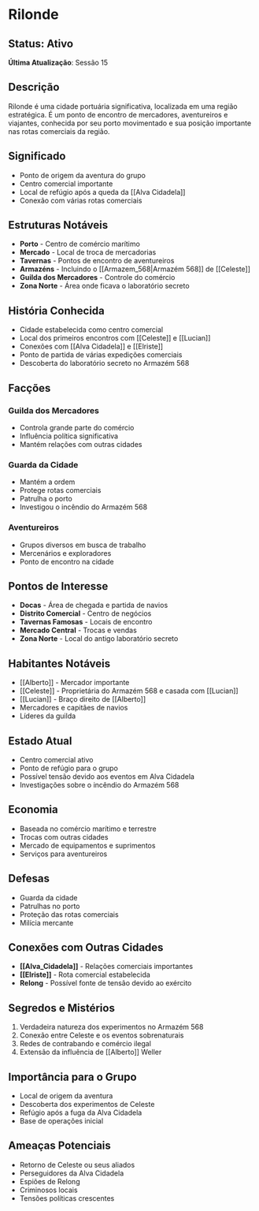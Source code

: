 # Rilonde

## Status: Ativo
**Última Atualização**: Sessão 15

## Descrição
Rilonde é uma cidade portuária significativa, localizada em uma região estratégica. É um ponto de encontro de mercadores, aventureiros e viajantes, conhecida por seu porto movimentado e sua posição importante nas rotas comerciais da região.

## Significado
- Ponto de origem da aventura do grupo
- Centro comercial importante
- Local de refúgio após a queda da [[Alva Cidadela]]
- Conexão com várias rotas comerciais

## Estruturas Notáveis
- **Porto** - Centro de comércio marítimo
- **Mercado** - Local de troca de mercadorias
- **Tavernas** - Pontos de encontro de aventureiros
- **Armazéns** - Incluindo o [[Armazem_568|Armazém 568]] de [[Celeste]]
- **Guilda dos Mercadores** - Controle do comércio
- **Zona Norte** - Área onde ficava o laboratório secreto

## História Conhecida
- Cidade estabelecida como centro comercial
- Local dos primeiros encontros com [[Celeste]] e [[Lucian]]
- Conexões com [[Alva Cidadela]] e [[Elriste]]
- Ponto de partida de várias expedições comerciais
- Descoberta do laboratório secreto no Armazém 568

## Facções
### Guilda dos Mercadores
- Controla grande parte do comércio
- Influência política significativa
- Mantém relações com outras cidades

### Guarda da Cidade
- Mantém a ordem
- Protege rotas comerciais
- Patrulha o porto
- Investigou o incêndio do Armazém 568

### Aventureiros
- Grupos diversos em busca de trabalho
- Mercenários e exploradores
- Ponto de encontro na cidade

## Pontos de Interesse
- **Docas** - Área de chegada e partida de navios
- **Distrito Comercial** - Centro de negócios
- **Tavernas Famosas** - Locais de encontro
- **Mercado Central** - Trocas e vendas
- **Zona Norte** - Local do antigo laboratório secreto

## Habitantes Notáveis
- [[Alberto]] - Mercador importante
- [[Celeste]] - Proprietária do Armazém 568 e casada com [[Lucian]]
- [[Lucian]] - Braço direito de [[Alberto]]
- Mercadores e capitães de navios
- Líderes da guilda

## Estado Atual
- Centro comercial ativo
- Ponto de refúgio para o grupo
- Possível tensão devido aos eventos em Alva Cidadela
- Investigações sobre o incêndio do Armazém 568

## Economia
- Baseada no comércio marítimo e terrestre
- Trocas com outras cidades
- Mercado de equipamentos e suprimentos
- Serviços para aventureiros

## Defesas
- Guarda da cidade
- Patrulhas no porto
- Proteção das rotas comerciais
- Milícia mercante

## Conexões com Outras Cidades
- **[[Alva_Cidadela]]** - Relações comerciais importantes
- **[[Elriste]]** - Rota comercial estabelecida
- **Relong** - Possível fonte de tensão devido ao exército

## Segredos e Mistérios
1. Verdadeira natureza dos experimentos no Armazém 568
2. Conexão entre Celeste e os eventos sobrenaturais
3. Redes de contrabando e comércio ilegal
4. Extensão da influência de [[Alberto]] Weller

## Importância para o Grupo
- Local de origem da aventura
- Descoberta dos experimentos de Celeste
- Refúgio após a fuga da Alva Cidadela
- Base de operações inicial

## Ameaças Potenciais
- Retorno de Celeste ou seus aliados
- Perseguidores da Alva Cidadela
- Espiões de Relong
- Criminosos locais
- Tensões políticas crescentes 